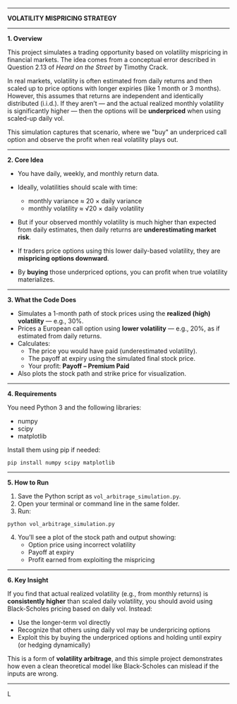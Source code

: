 
---

**VOLATILITY MISPRICING STRATEGY**  


---

**1. Overview**

This project simulates a trading opportunity based on volatility mispricing in financial markets. The idea comes from a conceptual error described in Question 2.13 of *Heard on the Street* by Timothy Crack.

In real markets, volatility is often estimated from daily returns and then scaled up to price options with longer expiries (like 1 month or 3 months). However, this assumes that returns are independent and identically distributed (i.i.d.). If they aren’t — and the actual realized monthly volatility is significantly higher — then the options will be **underpriced** when using scaled-up daily vol.

This simulation captures that scenario, where we "buy" an underpriced call option and observe the profit when real volatility plays out.

---

**2. Core Idea**

- You have daily, weekly, and monthly return data.
- Ideally, volatilities should scale with time:
  
  - monthly variance ≈ 20 × daily variance  
  - monthly volatility ≈ √20 × daily volatility  

- But if your observed monthly volatility is much higher than expected from daily estimates, then daily returns are **underestimating market risk**.

- If traders price options using this lower daily-based volatility, they are **mispricing options downward**.
- By **buying** those underpriced options, you can profit when true volatility materializes.

---

**3. What the Code Does**

- Simulates a 1-month path of stock prices using the **realized (high) volatility** — e.g., 30%.
- Prices a European call option using **lower volatility** — e.g., 20%, as if estimated from daily returns.
- Calculates:
  - The price you would have paid (underestimated volatility).
  - The payoff at expiry using the simulated final stock price.
  - Your profit: **Payoff – Premium Paid**
- Also plots the stock path and strike price for visualization.

---

**4. Requirements**

You need Python 3 and the following libraries:

- numpy  
- scipy  
- matplotlib  

Install them using pip if needed:

```
pip install numpy scipy matplotlib
```

---

**5. How to Run**

1. Save the Python script as `vol_arbitrage_simulation.py`.
2. Open your terminal or command line in the same folder.
3. Run:

```
python vol_arbitrage_simulation.py
```

4. You’ll see a plot of the stock path and output showing:
   - Option price using incorrect volatility
   - Payoff at expiry
   - Profit earned from exploiting the mispricing

---

**6. Key Insight**

If you find that actual realized volatility (e.g., from monthly returns) is **consistently higher** than scaled daily volatility, you should avoid using Black-Scholes pricing based on daily vol. Instead:

- Use the longer-term vol directly
- Recognize that others using daily vol may be underpricing options
- Exploit this by buying the underpriced options and holding until expiry (or hedging dynamically)

This is a form of **volatility arbitrage**, and this simple project demonstrates how even a clean theoretical model like Black-Scholes can mislead if the inputs are wrong.

---

L
